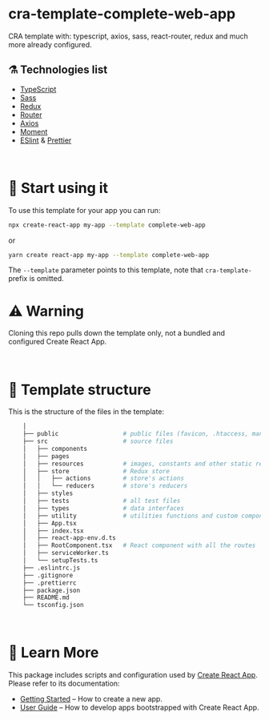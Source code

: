 # cra-template-complete-web-app

CRA template with: typescript, axios, sass, react-router, redux and much more already configured.

## ⚗️ Technologies list

- [TypeScript](https://www.typescriptlang.org/)
- [Sass](https://sass-lang.com/)
- [Redux](https://react-redux.js.org/)
- [Router](https://reactrouter.com/)
- [Axios](https://axios-http.com/)
- [Moment](https://momentjs.com/)
- [ESlint](https://eslint.org/) & [Prettier](https://prettier.io/)

<br />

# 🚀 Start using it

To use this template for your app you can run:

```sh
npx create-react-app my-app --template complete-web-app
```

or

```sh
yarn create react-app my-app --template complete-web-app
```

The `--template` parameter points to this template, note that `cra-template-` prefix is omitted.

# ⚠️ Warning

Cloning this repo pulls down the template only, not a bundled and configured Create React App.

<br />

# 🧬 Template structure

This is the structure of the files in the template:

```sh
    │
    ├── public                  # public files (favicon, .htaccess, manifest, ...)
    ├── src                     # source files
    │   ├── components
    │   ├── pages
    │   ├── resources           # images, constants and other static resources
    │   ├── store               # Redux store
    │   │   ├── actions         # store's actions
    │   │   └── reducers        # store's reducers
    │   ├── styles
    │   ├── tests               # all test files
    │   ├── types               # data interfaces
    │   ├── utility             # utilities functions and custom components
    │   ├── App.tsx
    │   ├── index.tsx
    │   ├── react-app-env.d.ts
    │   ├── RootComponent.tsx   # React component with all the routes
    │   ├── serviceWorker.ts
    │   └── setupTests.ts
    ├── .eslintrc.js
    ├── .gitignore
    ├── .prettierrc
    ├── package.json
    ├── README.md
    └── tsconfig.json
```

<br />

# 📖 Learn More

This package includes scripts and configuration used by [Create React App](https://github.com/facebook/create-react-app).\
Please refer to its documentation:

- [Getting Started](https://facebook.github.io/create-react-app/docs/getting-started) – How to create a new app.
- [User Guide](https://facebook.github.io/create-react-app/) – How to develop apps bootstrapped with Create React App.
